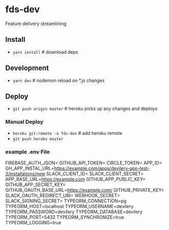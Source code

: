 # fds-dev
Feature delivery streamlining

## Install
- `yarn install` # download deps

## Development
- `yarn dev` # nodemon reload on *.js changes

## Deploy
- `git push origin master` # heroku picks up any changes and deploys
### Manual Deploy
- `heroku git:remote -a fds-dev` # add heroku remote
- `git push heroku master`

### example .env File
FIREBASE_AUTH_JSON=
GITHUB_API_TOKEN=
CIRCLE_TOKEN=
APP_ID=
GH_APP_INSTAL_URL=https://example.com/apps/devilery-app-test-3/installations/new
SLACK_CLIENT_ID=
SLACK_CLIENT_SECRET=
APP_BASE_URL=https://example.com
GITHUB_APP_PUBLIC_KEY=
GITHUB_APP_SECRET_KEY=
GITHUB_OAUTH_BASE_URL=https://example.com/
GITHUB_PRIVATE_KEY=
SLACK_OAUTH_REDIRECT_URI=
WEBHOOK_SECRET=
SLACK_SIGNING_SECRET=
TYPEORM_CONNECTION=pg
TYPEORM_HOST=localhost
TYPEORM_USERNAME=devilery
TYPEORM_PASSWORD=devilery
TYPEORM_DATABASE=devilery
TYPEORM_PORT=5432
TYPEORM_SYNCHRONIZE=true
TYPEORM_LOGGING=true